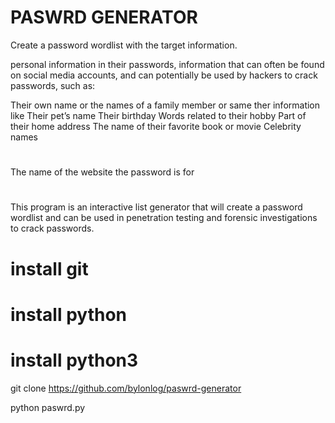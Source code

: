# PASWRD GENERATOR

Create a password wordlist with the target information.

personal information in their passwords, information that can often be found on social media accounts, and can potentially be used by hackers to crack passwords, such as:

Their own name or the names of a family member or same ther information like
Their pet’s name
Their birthday
Words related to their hobby
Part of their home address
The name of their favorite book or movie
Celebrity names

#
The name of the website the password is for
#

This program is an interactive list generator that will create a password wordlist and can be used in penetration testing and forensic investigations to crack passwords.

#

# install git

# install python 

# install python3


git clone https://github.com/bylonlog/paswrd-generator

python paswrd.py
